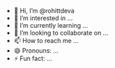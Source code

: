 - 👋 Hi, I’m @rohittdeva
- 👀 I’m interested in ...
- 🌱 I’m currently learning ...
- 💞️ I’m looking to collaborate on ...
- 📫 How to reach me ...
- 😄 Pronouns: ...
- ⚡ Fun fact: ...

<!---
rohittdeva/rohittdeva is a ✨ special ✨ repository because its `README.md` (this file) appears on your GitHub profile.
You can click the Preview link to take a look at your changes.
--->
